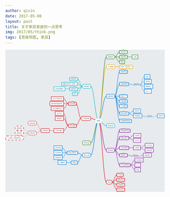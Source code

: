 ```yaml
---
author: qixin
date: 2017-05-08
layout: post
title: 关于家具家居的一点思考
img: 2017/05/think.png
tags: [思维导图, 家具]
---
```


![家具家居的一点思考（思维导图）](/assets/img/2017/05/furniture.png "家具家居的一点思考（思维导图）")
